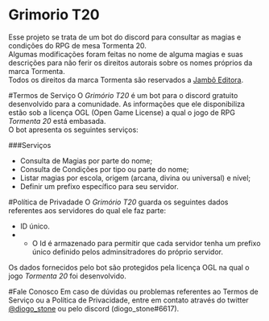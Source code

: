 # Grimorio T20
Esse projeto se trata de um bot do discord para consultar as magias e condições do RPG de mesa Tormenta 20.
<BR>Algumas modificações foram feitas no nome de alguma magias e suas descrições para não ferir os direitos autorais sobre os nomes próprios da marca Tormenta.
<BR>Todos os direitos da marca Tormenta são reservados a [Jambô Editora](https://jamboeditora.com.br/).

#Termos de Serviço
O _Grimório T20_ é um bot para o discord gratuito desenvolvido para a comunidade. As informações que ele disponibiliza estão sob a licença OGL (Open Game License) a qual o jogo de RPG _Tormenta 20_ está embasada. 
<BR>O bot apresenta os seguintes serviços:

###Serviços
- Consulta de Magias por parte do nome;
- Consulta de Condições por tipo ou parte do nome;
- Listar magias por escola, origem (arcana, divina ou universal) e nível;
- Definir um prefixo específico para seu servidor.

#Política de Privadade
O _Grimório T20_ guarda os seguintes dados referentes aos servidores do qual ele faz parte:
- ID único.
- - O Id é armazenado para permitir que cada servidor tenha um prefixo único definido pelos adminsitradores do próprio servidor. 

Os dados fornecidos pelo bot são protegidos pela licença OGL na qual o jogo _Tormenta 20_ foi desenvolvido.

#Fale Conosco
Em caso de dúvidas ou problemas referentes ao Termos de Serviço ou a Política de Privacidade, entre em contato através do twitter [@diogo_stone](https://twitter.com/diogo_stone) ou pelo discord (diogo_stone#6617).